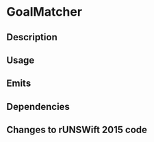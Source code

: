 GoalMatcher
============

## Description


## Usage


## Emits


## Dependencies


## Changes to rUNSWift 2015 code

